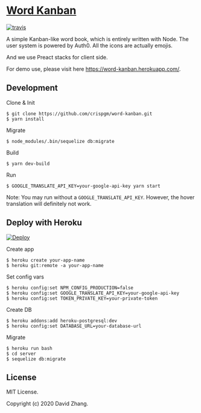 # [Word Kanban](https://word-kanban.herokuapp.com/)

[![travis](https://api.travis-ci.org/crispgm/word-kanban.svg?branch=master)](https://travis-ci.org/crispgm/word-kanban)

A simple Kanban-like word book, which is entirely written with Node. The user system is powered by Auth0. All the icons are actually emojis.

And we use Preact stacks for client side.

For demo use, please visit here <https://word-kanban.herokuapp.com/>.

## Development

Clone & Init

```shell
$ git clone https://github.com/crispgm/word-kanban.git
$ yarn install
```

Migrate

```shell
$ node_modules/.bin/sequelize db:migrate
```

Build

```shell
$ yarn dev-build
```

Run

```shell
$ GOOGLE_TRANSLATE_API_KEY=your-google-api-key yarn start
```

Note: You may run without a `GOOGLE_TRANSLATE_API_KEY`. However, the hover translation will definitely not work.

## Deploy with Heroku

[![Deploy](https://www.herokucdn.com/deploy/button.svg)](https://heroku.com/deploy?template=https://github.com/crispgm/word-kanban)

Create app

```shell
$ heroku create your-app-name
$ heroku git:remote -a your-app-name
```

Set config vars

```shell
$ heroku config:set NPM_CONFIG_PRODUCTION=false
$ heroku config:set GOOGLE_TRANSLATE_API_KEY=your-google-api-key
$ heroku config:set TOKEN_PRIVATE_KEY=your-private-token
```

Create DB

```shell
$ heroku addons:add heroku-postgresql:dev
$ heroku config:set DATABASE_URL=your-database-url
```

Migrate

```shell
$ heroku run bash
$ cd server
$ sequelize db:migrate
```

## License

MIT License.

Copyright (c) 2020 David Zhang.
